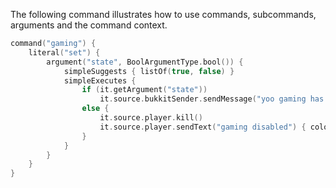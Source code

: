 The following command illustrates how to use commands, subcommands, arguments and the command context.

```kotlin
command("gaming") {
    literal("set") {
        argument("state", BoolArgumentType.bool()) {
            simpleSuggests { listOf(true, false) }
            simpleExecutes {
                if (it.getArgument("state"))
                    it.source.bukkitSender.sendMessage("yoo gaming has been activated")
                else {
                    it.source.player.kill()
                    it.source.player.sendText("gaming disabled") { color = KColors.INDIANRED }
                }
            }
        }
    }
}
```
